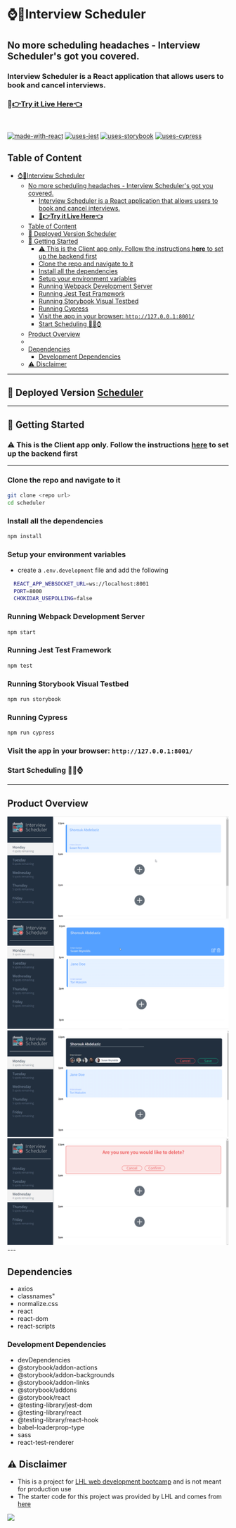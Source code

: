 # ⌚📅Interview Scheduler

## No more scheduling headaches - Interview Scheduler's got you covered.

### Interview Scheduler is a React application that allows users to book and cancel interviews.

### **🔗[👉Try it Live Here👈](https://production--statuesque-lollipop-ede8d3.netlify.app/)**

<br>

[![made-with-react](https://img.shields.io/badge/Made%20with-React%20-blue)](https://react.dev/) [![uses-jest](https://img.shields.io/badge/Tested%20with-Jest-red)](https://jestjs.io/) [![uses-storybook](https://img.shields.io/badge/Tested%20with-Storybook-pink)](https://storybook.js.org/) [![uses-cypress](https://img.shields.io/badge/Tested%20with-Cypress-green)](https://www.cypress.io/)

## Table of Content

- [⌚📅Interview Scheduler](#interview-scheduler)
  - [No more scheduling headaches - Interview Scheduler's got you covered.](#no-more-scheduling-headaches---interview-schedulers-got-you-covered)
    - [Interview Scheduler is a React application that allows users to book and cancel interviews.](#interview-scheduler-is-a-react-application-that-allows-users-to-book-and-cancel-interviews)
    - [**🔗👉Try it Live Here👈**](#try-it-live-here)
  - [Table of Content](#table-of-content)
  - [🔗 Deployed Version Scheduler](#-deployed-version-scheduler)
  - [🚀 Getting Started](#-getting-started)
    - [⚠ This is the Client app only. Follow the instructions **here** to set up the backend first](#-this-is-the-client-app-only-follow-the-instructions-here-to-set-up-the-backend-first)
    - [Clone the repo and navigate to it](#clone-the-repo-and-navigate-to-it)
    - [Install all the dependencies ](#install-all-the-dependencies-)
    - [Setup your environment variables](#setup-your-environment-variables)
    - [Running Webpack Development Server](#running-webpack-development-server)
    - [Running Jest Test Framework](#running-jest-test-framework)
    - [Running Storybook Visual Testbed](#running-storybook-visual-testbed)
    - [Running Cypress](#running-cypress)
    - [Visit the app in your browser: `http://127.0.0.1:8001/`](#visit-the-app-in-your-browser-http1270018001)
    - [Start Scheduling 🎉📅⌚](#start-scheduling-)
  - [Product Overview](#product-overview)
  - [](#)
  - [Dependencies](#dependencies)
    - [Development Dependencies](#development-dependencies)
  - [⚠️ Disclaimer](#️-disclaimer)

---

## 🔗 Deployed Version [Scheduler](https://production--statuesque-lollipop-ede8d3.netlify.app/)

---

## 🚀 Getting Started

### ⚠ This is the Client app only. Follow the instructions **[here](https://github.com/lighthouse-labs/scheduler-api)** to set up the backend first

---

### Clone the repo and navigate to it<br>

```sh
git clone <repo url>
cd scheduler
```

### Install all the dependencies <br>

```sh
npm install
```

### Setup your environment variables

- create a `.env.development` file and add the following

```sh
  REACT_APP_WEBSOCKET_URL=ws://localhost:8001
  PORT=8000
  CHOKIDAR_USEPOLLING=false
```

### Running Webpack Development Server

```sh
npm start
```

### Running Jest Test Framework

```sh
npm test
```

### Running Storybook Visual Testbed

```sh
npm run storybook
```

### Running Cypress

```sh
npm run cypress
```

### Visit the app in your browser: `http://127.0.0.1:8001/`

### Start Scheduling 🎉📅⌚

---

## Product Overview

<img src='https://github.com/ShoroukAziz/scheduler/blob/master/docs/overview.gif?raw=true' />
<img src='https://github.com/ShoroukAziz/scheduler/blob/master/docs/view.png?raw=true' />
<img src='https://github.com/ShoroukAziz/scheduler/blob/master/docs/edit.PNG?raw=true' />
<img src='https://github.com/ShoroukAziz/scheduler/blob/master/docs/confirm.PNG?raw=true' />
---

## Dependencies

- axios
- classnames"
- normalize.css
- react
- react-dom
- react-scripts

### Development Dependencies

- devDependencies
- @storybook/addon-actions
- @storybook/addon-backgrounds
- @storybook/addon-links
- @storybook/addons
- @storybook/react
- @testing-library/jest-dom
- @testing-library/react
- @testing-library/react-hook
- babel-loaderprop-type
- sass
- react-test-renderer

## ⚠️ Disclaimer

- This is a project for [LHL web development bootcamp](https://www.lighthouselabs.ca/) and is not meant for production use
- The starter code for this project was provided by LHL and comes from [here](https://github.com/lighthouse-labs/scheduler/)

<img src="https://camo.githubusercontent.com/7dd59506447a5060c5df4ab9da2c7a3fefcb0e1cd86ba40d31a45666bc98e6e0/687474703a2f2f466f7254686542616467652e636f6d2f696d616765732f6261646765732f6275696c742d776974682d6c6f76652e737667"/>
